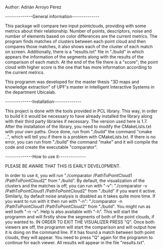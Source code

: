 Author: Adrián Arroyo Pérez

--------------General information--------------

This package will compare two input pointclouds, providing with some metrics about their relationship. Number of points, descriptors, noise and number of elements based on color differences are the current metrics. 
The program finds matches of clusters between each point cloud and then compares those matches, it also shows each of the cluster of each match on screen. Additionally, there is a "results.txt" file in "./build" in which appears the information of the segments along with the results of the comparison of each match. At the end of the file there is a "score"; the point cloud with higher score is the one that has more information according to the current metrics.

This programm was developed for the master thesis "3D maps and knowledge extraction" of UPF's master in Intelligent Interactive Systems in the department Ubicalab.


--------------Installation--------------

This project is done with the tools provided in PCL library. This way, in order to build it it would be necessary to have already installed the library along with their third party libraries if necessary. The version used here is 1.7. 
After the installation of the library, you need to modify the CMakeLists.txt with your own paths.
Once done, run from "./build" the command "cmake ..", which will tell you if there is a problem with CMakeLists.txt. If there is no error, you can run from "./build" the command "make" and it will compile the code and create the executable "comparator".


--------------How to use it--------------

PLEASE BE AWARE THAT THIS IS EARLY DEVELOPMENT.

In order to use it, you will run "./comparator /PathToPointCloud1 /PathToPointCloud2" from "./build". By default, the visualization of the clusters and the matches is off, you can run with "-v": "./comparator -v /PathToPointCloud1 /PathToPointCloud2" from "./build" if you want it active. Similarly, by default noise analysis is disabled as it takes quite more time. If you want to run with it then run with "-n": "./comparator -n /PathToPointCloud1 /PathToPointCloud2" from "./build". You might run as well both "-n -v". Help is also available with "-h".
This will start the programm and will firstly show the segments of both of the point clouds, if you wanted to. IN ORDER TO EXIT THE VISUALIZER PRESS "Q". Once both viewers are off, the programm will start the comparison and will output how it is doing on the command line. If it has found a match between both point clouds, they will appear. You need to press "Q" again for the programm to continue for each viewer.
All results will appear in the file "results.txt".
